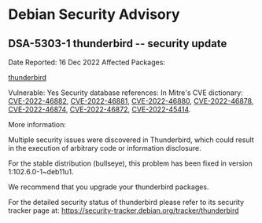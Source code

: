 
Debian Security Advisory
========================


DSA-5303-1 thunderbird -- security update
-----------------------------------------



Date Reported:
16 Dec 2022
Affected Packages:

[thunderbird](https://packages.debian.org/src:thunderbird)

Vulnerable:
Yes
Security database references:
In Mitre's CVE dictionary: [CVE-2022-46882](https://security-tracker.debian.org/tracker/CVE-2022-46882), [CVE-2022-46881](https://security-tracker.debian.org/tracker/CVE-2022-46881), [CVE-2022-46880](https://security-tracker.debian.org/tracker/CVE-2022-46880), [CVE-2022-46878](https://security-tracker.debian.org/tracker/CVE-2022-46878), [CVE-2022-46874](https://security-tracker.debian.org/tracker/CVE-2022-46874), [CVE-2022-46872](https://security-tracker.debian.org/tracker/CVE-2022-46872), [CVE-2022-45414](https://security-tracker.debian.org/tracker/CVE-2022-45414).  

More information:

Multiple security issues were discovered in Thunderbird, which could
result in the execution of arbitrary code or information disclosure.


For the stable distribution (bullseye), this problem has been fixed in
version 1:102.6.0-1~deb11u1.


We recommend that you upgrade your thunderbird packages.


For the detailed security status of thunderbird please refer to
its security tracker page at:
<https://security-tracker.debian.org/tracker/thunderbird>





